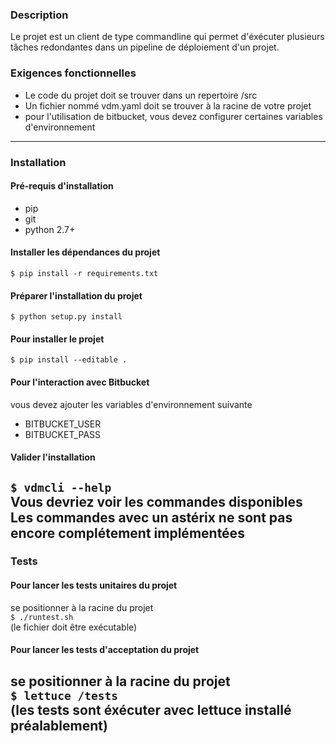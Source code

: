 ### Description
Le projet est un client de type commandline qui permet d'éxécuter plusieurs tâches redondantes dans un pipeline de déploiement d'un projet.

### Exigences fonctionnelles
* Le code du projet doit se trouver dans un repertoire /src
* Un fichier nommé vdm.yaml doit se trouver à la racine de votre projet
* pour l'utilisation de bitbucket, vous devez configurer certaines variables d'environnement

---

### Installation

#### Pré-requis d'installation
* pip
* git
* python 2.7+

#### Installer les dépendances du projet
`$ pip install -r requirements.txt`

#### Préparer l'installation du projet
`$ python setup.py install`

#### Pour installer le projet
`$ pip install --editable .`

#### Pour l'interaction avec Bitbucket
vous devez ajouter les variables d'environnement suivante
* BITBUCKET_USER
* BITBUCKET_PASS

#### Valider l'installation
`$ vdmcli --help`<br>
Vous devriez voir les commandes disponibles
<br>
Les commandes avec un astérix ne sont pas encore complétement implémentées
---

### Tests

#### Pour lancer les tests unitaires du projet
se positionner à la racine du projet <br>
`$ ./runtest.sh` <br>
(le fichier doit être exécutable)

#### Pour lancer les tests d'acceptation du projet
se positionner à la racine du projet <br>
`$ lettuce /tests` <br>
(les tests sont éxécuter avec lettuce installé préalablement)
---
